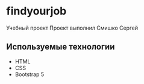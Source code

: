 # findyourjob
Учебный проект
Проект выполнил Смишко Сергей

## Используемые технологии
- HTML
- CSS
- Bootstrap 5
